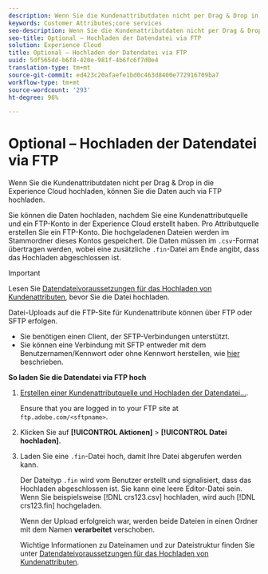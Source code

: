 ```yaml
---
description: Wenn Sie die Kundenattributdaten nicht per Drag & Drop in die Experience Cloud hochladen, können Sie die Daten auch via FTP hochladen.
keywords: Customer Attributes;core services
seo-description: Wenn Sie die Kundenattributdaten nicht per Drag & Drop in die Experience Cloud hochladen, können Sie die Daten auch via FTP hochladen.
seo-title: Optional – Hochladen der Datendatei via FTP
solution: Experience Cloud
title: Optional – Hochladen der Datendatei via FTP
uuid: 5df565dd-b6f8-420e-981f-4b6fc6f7d0e4
translation-type: tm+mt
source-git-commit: ed423c20afaefe1bd0c463d8400e772916709ba7
workflow-type: tm+mt
source-wordcount: '293'
ht-degree: 96%

---
```



# Optional – Hochladen der Datendatei via FTP

Wenn Sie die Kundenattributdaten nicht per Drag &amp; Drop in die Experience Cloud hochladen, können Sie die Daten auch via FTP hochladen.

Sie können die Daten hochladen, nachdem Sie eine Kundenattributquelle und ein FTP-Konto in der Experience Cloud erstellt haben. Pro Attributquelle erstellen Sie ein FTP-Konto. Die hochgeladenen Dateien werden im Stammordner dieses Kontos gespeichert. Die Daten müssen im `.csv`-Format übertragen werden, wobei eine zusätzliche `.fin`-Datei am Ende angibt, dass das Hochladen abgeschlossen ist.

>[!IMPORTANT]
>
>Lesen Sie [Datendateivoraussetzungen für das Hochladen von Kundenattributen](../attributes/crs-data-file.md#concept_DE908F362DF24172BFEF48E1797DAF19), bevor Sie die Datei hochladen.

Datei-Uploads auf die FTP-Site für Kundenattribute können über FTP oder SFTP erfolgen.

* Sie benötigen einen Client, der SFTP-Verbindungen unterstützt.
* Sie können eine Verbindung mit SFTP entweder mit dem Benutzernamen/Kennwort oder ohne Kennwort herstellen, wie [hier](https://docs.adobe.com/help/de-DE/analytics/export/ftp-and-sftp/secure-file-transfer-protocol/ftp-sftp-cert-auth.html) beschrieben.

**So laden Sie die Datendatei via FTP hoch**

1. [Erstellen einer Kundenattributquelle und Hochladen der Datendatei...](../attributes/t-crs-usecase.md#task_BCC327B2A0EF4A1BBB2934013AB92B78).

   Ensure that you are logged in to your FTP site at `ftp.adobe.com/<sftpname>`.

1. Klicken Sie auf **[!UICONTROL Aktionen]** > **[!UICONTROL Datei hochladen]**.

1. Laden Sie eine `.fin`-Datei hoch, damit Ihre Datei abgerufen werden kann.

   Der Dateityp `.fin` wird vom Benutzer erstellt und signalisiert, dass das Hochladen abgeschlossen ist. Sie kann eine leere Editor-Datei sein. Wenn Sie beispielsweise [!DNL crs123.csv] hochladen, wird auch [!DNL crs123.fin] hochgeladen.

   Wenn der Upload erfolgreich war, werden beide Dateien in einen Ordner mit dem Namen **verarbeitet** verschoben.

   Wichtige Informationen zu Dateinamen und zur Dateistruktur finden Sie unter [Datendateivoraussetzungen für das Hochladen von Kundenattributen](../attributes/crs-data-file.md#concept_DE908F362DF24172BFEF48E1797DAF19).
